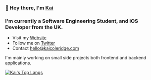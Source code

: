 ### 👋 Hey there, I'm [Kai](https://kaicoleridge.com)

### I'm currently a Software Engineering Student, and iOS Developer from the UK.
- Visit my [Website](https://kaicoleridge.com)
- Follow me on [Twitter](https://twitter.com/kaicoleridge)
- Contact hello@kaicoleridge.com

I'm mainly working on small side projects both frontend and backend applications.

[![Kai's Top Langs](https://github-readme-stats.vercel.app/api/top-langs/?username=kaicoleridge&layout=compact)](https://github.com/anuraghazra/github-readme-stats)




